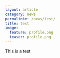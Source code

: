 ```yaml
---
layout: article
category: news
permalinke: /news/test/
title: test
image:
  feature: profile.png
  teaser: profile.png
---
```


This is a test